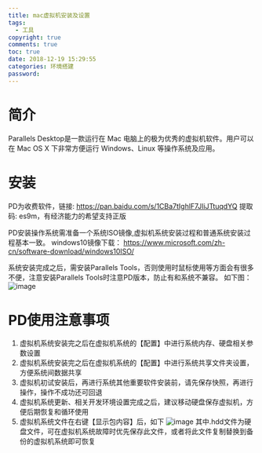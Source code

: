 ```yaml
---
title: mac虚拟机安装及设置
tags:
  - 工具
copyright: true
comments: true
toc: true
date: 2018-12-19 15:29:55
categories: 环境搭建
password:
---
```


# 简介
Parallels Desktop是一款运行在 Mac 电脑上的极为优秀的虚拟机软件。用户可以在 Mac OS X 下非常方便运行 Windows、Linux 等操作系统及应用。

# 安装
PD为收费软件，链接: https://pan.baidu.com/s/1CBa7tIghlF7JIiJTtuqdYQ 提取码: es9m，有经济能力的希望支持正版

PD安装操作系统需准备一个系统ISO镜像,虚拟机系统安装过程和普通系统安装过程基本一致。
windows10镜像下载： https://www.microsoft.com/zh-cn/software-download/windows10ISO/

系统安装完成之后，需安装Parallels Tools，否则使用时鼠标使用等方面会有很多不便，注意安装Parallels Tools时注意PD版本，防止有和系统不兼容。
如下图：
![image](/pub-images/Parallels%20Tools.png)

# PD使用注意事项
1. 虚拟机系统安装完之后在虚拟机系统的【配置】中进行系统内存、硬盘相关参数设置
2. 虚拟机系统安装完之后在虚拟机系统的【配置】中进行系统共享文件夹设置，方便系统间数据共享
3. 虚拟机初试安装后，再进行系统其他重要软件安装前，请先保存快照，再进行操作，操作不成功还可回退
4. 虚拟机系统更新、相关开发环境设置完成之后，建议移动硬盘保存虚拟机，方便后期恢复和循环使用
5. 虚拟机系统文件在右键【显示包内容】后，如下
![image](/pub-images/虚拟机文件结构.png)
其中.hdd文件为硬盘文件，可在虚拟机系统故障时优先保存此文件，或者将此文件复制替换到备份的虚拟机系统即可恢复






 